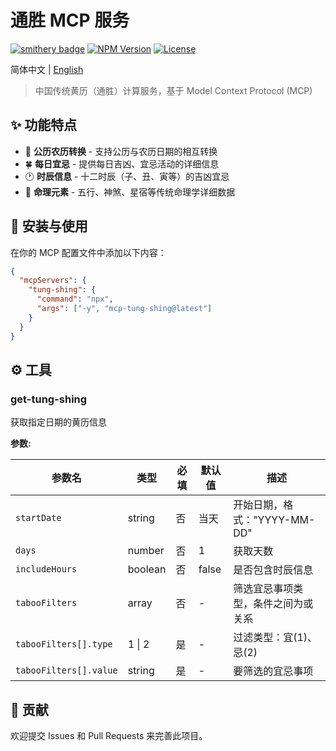 # 通胜 MCP 服务

[![smithery badge](https://smithery.ai/badge/@baranwang/mcp-tung-shing)](https://smithery.ai/server/@baranwang/mcp-tung-shing)
[![NPM Version](https://img.shields.io/npm/v/mcp-tung-shing.svg)](https://www.npmjs.com/package/mcp-tung-shing)
[![License](https://img.shields.io/npm/l/mcp-tung-shing.svg)](https://github.com/baranwang/mcp-tung-shing/blob/main/LICENSE)

简体中文 | [English](./README.en.md)

> 中国传统黄历（通胜）计算服务，基于 Model Context Protocol (MCP)

## ✨ 功能特点

- 📅 **公历农历转换** - 支持公历与农历日期的相互转换
- 🍀 **每日宜忌** - 提供每日吉凶、宜忌活动的详细信息
- 🕐 **时辰信息** - 十二时辰（子、丑、寅等）的吉凶宜忌
- 🔮 **命理元素** - 五行、神煞、星宿等传统命理学详细数据

## 🚀 安装与使用

在你的 MCP 配置文件中添加以下内容：

```json
{
  "mcpServers": {
    "tung-shing": {
      "command": "npx",
      "args": ["-y", "mcp-tung-shing@latest"]
    }
  }
}
```

## ⚙️ 工具

### get-tung-shing

获取指定日期的黄历信息

**参数:**

| 参数名         | 类型             | 必填 | 默认值 | 描述                                  |
| -------------- | ---------------- | ---- | ------ | ------------------------------------- |
| `startDate`    | string           | 否   | 当天   | 开始日期，格式："YYYY-MM-DD"          |
| `days`         | number           | 否   | 1      | 获取天数                              |
| `includeHours` | boolean          | 否   | false  | 是否包含时辰信息                      |
| `tabooFilters` | array            | 否   | -      | 筛选宜忌事项类型，条件之间为或关系     |
| `tabooFilters[].type`   | 1 \| 2  | 是   | -      | 过滤类型：宜(1)、忌(2)                |
| `tabooFilters[].value`  | string  | 是   | -      | 要筛选的宜忌事项                      |

## 🤝 贡献

欢迎提交 Issues 和 Pull Requests 来完善此项目。
